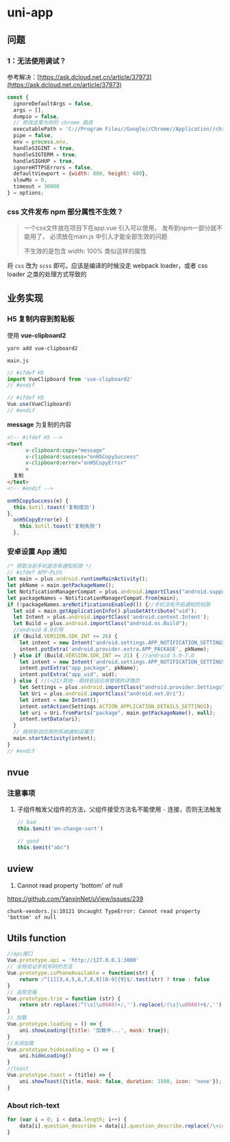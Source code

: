 # uni-app

## 问题

### 1：无法使用调试？

参考解决：[https://ask.dcloud.net.cn/article/37973](https://ask.dcloud.net.cn/article/37973)

```javascript
const {
  ignoreDefaultArgs = false,
  args = [],
  dumpio = false,
  // 修改这里为你的 chrome 路径
  executablePath = 'C://Program Files//Google//Chrome//Application//chrome.exe',
  pipe = false,
  env = process.env,
  handleSIGINT = true,
  handleSIGTERM = true,
  handleSIGHUP = true,
  ignoreHTTPSErrors = false,
  defaultViewport = {width: 800, height: 600},
  slowMo = 0,
  timeout = 30000
} = options;
```



### css 文件发布 npm 部分属性不生效？

> 一个css文件放在项目下在app.vue 引入可以使用，
> 发布到npm一部分就不能用了，
> 必须放在main.js 中引入才能全部生效的问题
>
> 不生效的是包含 width: 100% 类似这样的属性

将 `css` 改为 `scss` 即可。应该是编译的时候没走 webpack loader，或者 css loader 之类的处理方式导致的

## 业务实现

### H5 复制内容到剪贴板

使用 **vue-clipboard2**

```bash
yarn add vue-clipboard2
```

`main.js`


```javascript
// #ifdef H5
import VueClipboard from 'vue-clipboard2'
// #endif

// #ifdef H5
Vue.use(VueClipboard)
// #endif
```

**message** 为复制的内容

```html
<!-- #ifdef H5 -->
<text
      v-clipboard:copy="message"
      v-clipboard:success="onH5CopySuccess"
      v-clipboard:error="onH5CopyError"
      >
  复制
</text>
<!-- #endif -->
```

```javascript
onH5CopySuccess(e) {
  this.$util.toast('复制成功')
},
  onH5CopyError(e) {
    this.$util.toast('复制失败')
  },
```



### 安卓设置 App 通知

```javascript
/* 获取当前手机是否有通知权限 */
// #ifdef APP-PLUS
let main = plus.android.runtimeMainActivity();
let pkName = main.getPackageName();
let NotificationManagerCompat = plus.android.importClass("android.support.v4.app.NotificationManagerCompat");  
let packageNames = NotificationManagerCompat.from(main);  
if (!packageNames.areNotificationsEnabled()) {//手机没有开启通知的权限
  let uid = main.getApplicationInfo().plusGetAttribute("uid");
  let Intent = plus.android.importClass('android.content.Intent');
  let Build = plus.android.importClass("android.os.Build");
  //android 8.0引导  
  if (Build.VERSION.SDK_INT >= 26) {
    let intent = new Intent('android.settings.APP_NOTIFICATION_SETTINGS');
    intent.putExtra('android.provider.extra.APP_PACKAGE', pkName);
  } else if (Build.VERSION.SDK_INT >= 21) { //android 5.0-7.0  
    let intent = new Intent('android.settings.APP_NOTIFICATION_SETTINGS');
    intent.putExtra("app_package", pkName);
    intent.putExtra("app_uid", uid);
  } else { //(<21)其他--跳转到该应用管理的详情页
    let Settings = plus.android.importClass("android.provider.Settings");
    let Uri = plus.android.importClass("android.net.Uri");
    let intent = new Intent();
    intent.setAction(Settings.ACTION_APPLICATION_DETAILS_SETTINGS);
    let uri = Uri.fromParts("package", main.getPackageName(), null);
    intent.setData(uri);
  }
  // 跳转到该应用的系统通知设置页  
  main.startActivity(intent);
}
// #endif
```



## nvue

### 注意事项

1. 子组件触发父组件的方法，父组件接受方法名不能使用 `-` 连接，否则无法触发

   ```javascript
   // bad
   this.$emit('on-change-sort')
   
   // good
   this.$emit("abc")
   ```


## uview

1. Cannot read property 'bottom' of null

https://github.com/YanxinNet/uView/issues/239

```
chunk-vendors.js:10121 Uncaught TypeError: Cannot read property 'bottom' of null
```



## Utils function

```javascript
//api接口
Vue.prototype.api = 'http://127.0.0.1:3000'
// 全局验证手机号码的方法 
Vue.prototype.isPhoneAvailable = function(str) {
    return /^[1][3,4,5,6,7,8,9][0-9]{9}$/.test(str) ? true : false
}
// 去除空格
Vue.prototype.trim = function (str) {
    return str.replace(/^(\s|\u00A0)+/,'').replace(/(\s|\u00A0)+$/,'');
}
// 加载
Vue.prototype.loading = () => {
    uni.showLoading({title: '加载中...', mask: true});
}
//关闭加载
Vue.prototype.hideLoading = () => {
    uni.hideLoading()
}
//toast
Vue.prototype.toast = (title) => {
    uni.showToast({title, mask: false, duration: 1500, icon: 'none'});
}
```



### About rich-text

```javascript
for (var i = 0; i < data.length; i++) {
    data[i].question_describe = data[i].question_describe.replace(/\<img/gi, '<img style="max-width:100%;height:auto"')
}
```

